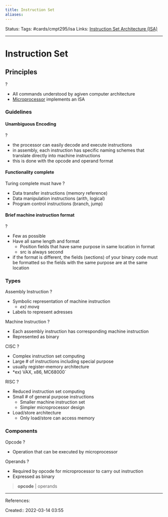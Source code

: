 ```yaml
---
title: Instruction Set
aliases:
---
```

Status:
Tags: #cards/cmpt295/isa
Links: [Instruction Set Architecture (ISA)](out/instruction-set-architecture-isa.md)
___

# Instruction Set

## Principles
?
- All commands understood by agiven computer architecture
- [Microprocessor](out/microprocessor.md) implements an ISA
<!--SR:!2022-03-22,1,130-->

### Guidelines

#### Unambiguous Encoding
?
- the processor can easily decode and execute instructions
- in assembly, each instruction has specific naming schemes that translate directly into machine instructions
- this is done with the opcode and operand format

#### Functionality complete
Turing complete must have
?
- Data transfer instructions (memory reference)
- Data manipulation instructions (arith, logical)
- Program control instructions (branch, jump)
<!--SR:!2022-03-22,1,130-->

#### Brief machine instruction format
?
- Few as possible
- Have all same length and format
	- Position fields that have same purpose in same location in format
	- src is always second
- if the format is different, the fields (sections) of your binary code must be formatted so the fields with the same purpose are at the same location
<!--SR:!2022-03-22,1,130-->

### Types
Assembly Instruction
?
- Symbolic representation of machine instruction
	- *ex) movq*
- Labels to represent adresses
<!--SR:!2022-03-22,1,130-->

Machine Instruction
?
- Each assembly instruction has corresponding machine instruction
- Represented as binary

CISC
?
- Complex instruction set computing
- Large # of instructions including special purpose
- usually register-memory architecture
- *ex) VAX, x86, MC68000`

RISC
?
- Reduced instruction set computing
- Small # of general purpose instructions
	- Smaller machine instruction set
	- Simpler microprocessor design
- Load/store architecture
	- Only load/store can access memory
<!--SR:!2022-03-22,1,130-->

### Components
Opcode
?
- Operation that can be executed by microprocessor

Operands
?
- Required by opcode for microprocessor to carry out instruction
- Expressed as binary
<!--SR:!2022-03-22,1,130-->

> **opcode** | operands
___
References:

Created:: 2022-03-14 03:55